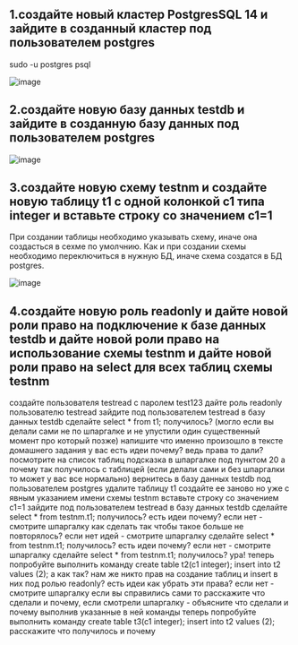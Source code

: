 ## 1.создайте новый кластер PostgresSQL 14 и зайдите в созданный кластер под пользователем postgres
sudo -u postgres psql

![image](https://github.com/md31git/Otus-PG-DmitriyM/assets/108184930/0d0f266d-3c88-4efd-82aa-35a8c7d33b84)

## 2.создайте новую базу данных testdb и зайдите в созданную базу данных под пользователем postgres
![image](https://github.com/md31git/Otus-PG-DmitriyM/assets/108184930/76c87e71-d691-48e3-8e30-8cb24ca8d3ed)

## 3.создайте новую схему testnm и создайте новую таблицу t1 с одной колонкой c1 типа integer и вставьте строку со значением c1=1
При создании таблицы необходимо указывать схему, иначе она создасться в сехме по умолчнию. Как и при создании схемы необходимо переключиться в нужную БД, иначе схема создатся в БД postgres.

![image](https://github.com/md31git/Otus-PG-DmitriyM/assets/108184930/66429001-19de-45e9-8b58-0a1bb604d407)

## 4.создайте новую роль readonly и дайте новой роли право на подключение к базе данных testdb и дайте новой роли право на использование схемы testnm и дайте новой роли право на select для всех таблиц схемы testnm


создайте пользователя testread с паролем test123
дайте роль readonly пользователю testread
зайдите под пользователем testread в базу данных testdb
сделайте select * from t1;
получилось? (могло если вы делали сами не по шпаргалке и не упустили один существенный момент про который позже)
напишите что именно произошло в тексте домашнего задания
у вас есть идеи почему? ведь права то дали?
посмотрите на список таблиц
подсказка в шпаргалке под пунктом 20
а почему так получилось с таблицей (если делали сами и без шпаргалки то может у вас все нормально)
вернитесь в базу данных testdb под пользователем postgres
удалите таблицу t1
создайте ее заново но уже с явным указанием имени схемы testnm
вставьте строку со значением c1=1
зайдите под пользователем testread в базу данных testdb
сделайте select * from testnm.t1;
получилось?
есть идеи почему? если нет - смотрите шпаргалку
как сделать так чтобы такое больше не повторялось? если нет идей - смотрите шпаргалку
сделайте select * from testnm.t1;
получилось?
есть идеи почему? если нет - смотрите шпаргалку
сделайте select * from testnm.t1;
получилось?
ура!
теперь попробуйте выполнить команду create table t2(c1 integer); insert into t2 values (2);
а как так? нам же никто прав на создание таблиц и insert в них под ролью readonly?
есть идеи как убрать эти права? если нет - смотрите шпаргалку
если вы справились сами то расскажите что сделали и почему, если смотрели шпаргалку - объясните что сделали и почему выполнив указанные в ней команды
теперь попробуйте выполнить команду create table t3(c1 integer); insert into t2 values (2);
расскажите что получилось и почему
